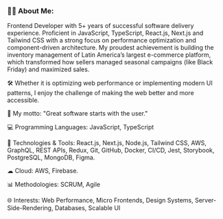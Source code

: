 ### 👨‍💻 About Me:
Frontend Developer with 5+ years of successful software delivery experience. Proficient in JavaScript, TypeScript, React.js, Next.js and Tailwind CSS with a strong focus on performance optimization and component-driven architecture. My proudest achievement is building the inventory management of Latin America’s largest e-commerce platform, which transformed how sellers managed seasonal campaigns (like Black Friday) and maximized sales.

🛠️ Whether it is optimizing web performance or implementing modern UI patterns, I enjoy the challenge of making the web better and more accessible.

🚀 My motto: "Great software starts with the user."

💻 Programming Languages: JavaScript, TypeScript

🔧 Technologies & Tools: React.js, Next.js, Node.js, Tailwind CSS, AWS, GraphQL, REST APIs, Redux, Git, GitHub, Docker, CI/CD, Jest, Storybook, PostgreSQL, MongoDB, Figma.

☁ Cloud: AWS, Firebase.

📊 Methodologies: SCRUM, Agile

🌐 Interests: Web Performance, Micro Frontends, Design Systems, Server-Side-Rendering, Databases, Scalable UI
